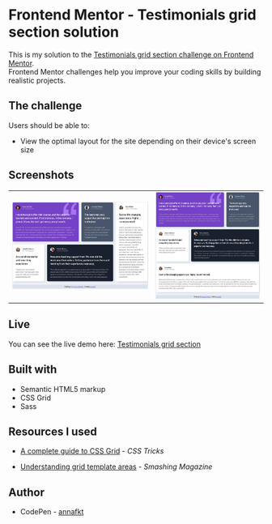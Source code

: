 # Frontend Mentor - Testimonials grid section solution

This is my solution to the [Testimonials grid section challenge on Frontend Mentor](https://www.frontendmentor.io/challenges/testimonials-grid-section-Nnw6J7Un7).<br>
Frontend Mentor challenges help you improve your coding skills by building realistic projects.

## The challenge

Users should be able to:

- View the optimal layout for the site depending on their device's screen size

## Screenshots

<table>
  <tr>
    <td><img src="screenshots/screenshot-desktop.jpg" alt="Screenshot of the desktop layout"></td>
    <td><img src="screenshots/screenshot-desktop2.jpg" alt="Screenshot of the mobile layout"></td>
  </tr>
</table>

## Live

You can see the live demo here:
[Testimonials grid section](https://annafkt.github.io/frontend-mentor-challenges/challenges/testimonials-grid-section/index.html)

## Built with

- Semantic HTML5 markup
- CSS Grid
- Sass

## Resources I used

- [A complete guide to CSS Grid](https://css-tricks.com/snippets/css/complete-guide-grid/) - *CSS Tricks*

- [Understanding grid template areas](https://www.smashingmagazine.com/understanding-css-grid-template-areas) - *Smashing Magazine*

## Author

- CodePen - [annafkt](https://codepen.io/annafkt)